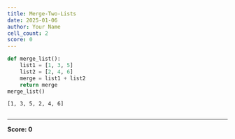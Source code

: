 ```yaml
---
title: Merge-Two-Lists
date: 2025-01-06
author: Your Name
cell_count: 2
score: 0
---
```


```python
def merge_list():
    list1 = [1, 3, 5]
    list2 = [2, 4, 6]
    merge = list1 + list2
    return merge
merge_list()
```




    [1, 3, 5, 2, 4, 6]




```python

```


---
**Score: 0**
